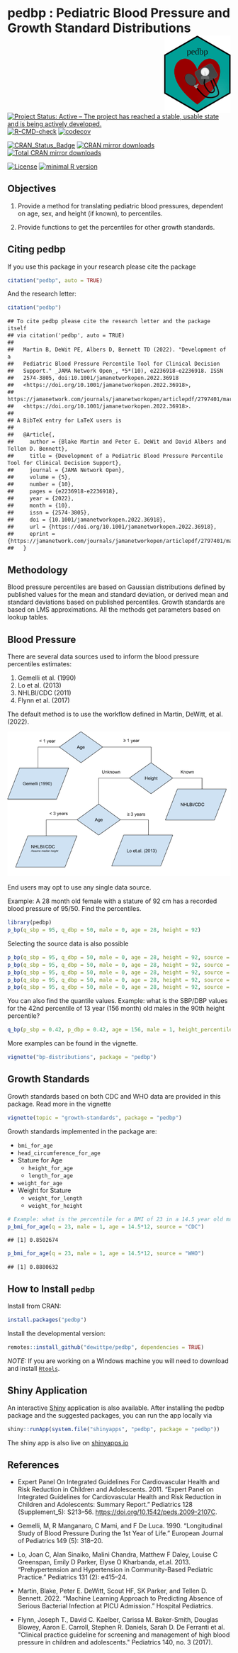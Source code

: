 # pedbp : Pediatric Blood Pressure and Growth Standard Distributions <img src="man/figures/pedbplogo.png" align="right" width="150px"/>

[![Project Status: Active – The project has reached a stable, usable state and is being actively developed.](https://www.repostatus.org/badges/latest/active.svg)](https://www.repostatus.org/#active)
[![R-CMD-check](https://github.com/dewittpe/pedbp/actions/workflows/R-CMD-check.yaml/badge.svg)](https://github.com/dewittpe/pedbp/actions/workflows/R-CMD-check.yaml)
[![codecov](https://codecov.io/gh/dewittpe/pedbp/branch/main/graph/badge.svg?token=DYiVkUwKrP)](https://app.codecov.io/gh/dewittpe/pedbp)

[![CRAN_Status_Badge](https://www.r-pkg.org/badges/version/pedbp)](https://cran.r-project.org/package=pedbp)
[![CRAN mirror downloads](https://cranlogs.r-pkg.org/badges/pedbp)](https://www.r-pkg.org/pkg/pedbp)
[![Total CRAN mirror downloads](https://cranlogs.r-pkg.org/badges/grand-total/pedbp)](https://www.r-pkg.org/pkg/pedbp)

[![License](https://img.shields.io/badge/licence-GPL--2-blue.svg)](https://www.gnu.org/licenses/old-licenses/gpl-2.0.html)
[![minimal R version](https://img.shields.io/badge/R%3E%3D-3.5.0-6666ff.svg)](https://cran.r-project.org/)

## Objectives

1. Provide a method for translating pediatric blood pressures, dependent on age,
   sex, and height (if known), to percentiles.

2. Provide functions to get the percentiles for other growth standards.

## Citing pedbp

If you use this package in your research please cite the package

``` r
citation("pedbp", auto = TRUE)
```

And the research letter:


``` r
citation("pedbp")
```

```
## To cite pedbp please cite the research letter and the package itself
## via citation('pedbp', auto = TRUE)
## 
##   Martin B, DeWit PE, Albers D, Bennett TD (2022). "Development of a
##   Pediatric Blood Pressure Percentile Tool for Clinical Decision
##   Support." _JAMA Network Open_, *5*(10), e2236918-e2236918. ISSN
##   2574-3805, doi:10.1001/jamanetworkopen.2022.36918
##   <https://doi.org/10.1001/jamanetworkopen.2022.36918>,
##   https://jamanetwork.com/journals/jamanetworkopen/articlepdf/2797401/martin_2022_ld_220236_1665075001.39453.pdf,
##   <https://doi.org/10.1001/jamanetworkopen.2022.36918>.
## 
## A BibTeX entry for LaTeX users is
## 
##   @Article{,
##     author = {Blake Martin and Peter E. DeWit and David Albers and Tellen D. Bennett},
##     title = {Development of a Pediatric Blood Pressure Percentile Tool for Clinical Decision Support},
##     journal = {JAMA Network Open},
##     volume = {5},
##     number = {10},
##     pages = {e2236918-e2236918},
##     year = {2022},
##     month = {10},
##     issn = {2574-3805},
##     doi = {10.1001/jamanetworkopen.2022.36918},
##     url = {https://doi.org/10.1001/jamanetworkopen.2022.36918},
##     eprint = {https://jamanetwork.com/journals/jamanetworkopen/articlepdf/2797401/martin_2022_ld_220236_1665075001.39453.pdf},
##   }
```

## Methodology

Blood pressure percentiles are based on Gaussian distributions defined by published
values for the mean and standard deviation, or derived mean and standard
deviations based on published percentiles.  Growth standards are based on LMS
approximations.  All the methods get parameters based on lookup tables.

## Blood Pressure
There are several data sources used to inform the blood pressure percentiles
estimates:

1. Gemelli et al. (1990)
2. Lo et al. (2013)
3. NHLBI/CDC (2011)
4. Flynn et al. (2017)

The default method is to use the workflow defined in Martin, DeWitt, et al.
(2022).

<img src="man/figures/flowchart.png"/>

End users may opt to use any single data source.

Example: A 28 month old female with a stature of 92 cm has a recorded blood
pressure of 95/50.  Find the percentiles.

``` r
library(pedbp)
p_bp(q_sbp = 95, q_dbp = 50, male = 0, age = 28, height = 92)
```

Selecting the source data is also possible

``` r
p_bp(q_sbp = 95, q_dbp = 50, male = 0, age = 28, height = 92, source = "martin2022")  # Default
p_bp(q_sbp = 95, q_dbp = 50, male = 0, age = 28, height = 92, source = "gemelli1990")
p_bp(q_sbp = 95, q_dbp = 50, male = 0, age = 28, height = 92, source = "lo2013")
p_bp(q_sbp = 95, q_dbp = 50, male = 0, age = 28, height = 92, source = "nhlbi")
p_bp(q_sbp = 95, q_dbp = 50, male = 0, age = 28, height = 92, source = "flynn2017")
```

You can also find the quantile values.  Example: what is the SBP/DBP values for
the 42nd percentile of 13 year (156 month) old males in the 90th height percentile?

``` r
q_bp(p_sbp = 0.42, p_dbp = 0.42, age = 156, male = 1, height_percentile = 0.90)
```

More examples can be found in the vignette.

``` r
vignette("bp-distributions", package = "pedbp")
```

## Growth Standards

Growth standards based on both CDC and WHO data are provided in this package.
Read more in the vignette

``` r
vignette(topic = "growth-standards", package = "pedbp")
```

Growth standards implemented in the package are:
* `bmi_for_age`
* `head_circumference_for_age`
* Stature for Age
  * `height_for_age`
  * `length_for_age`
* `weight_for_age`
* Weight for Stature
  * `weight_for_length`
  * `weight_for_height`


``` r
# Example: what is the percentile for a BMI of 23 in a 14.5 year old male?
p_bmi_for_age(q = 23, male = 1, age = 14.5*12, source = "CDC")
```

```
## [1] 0.8502674
```

``` r
p_bmi_for_age(q = 23, male = 1, age = 14.5*12, source = "WHO")
```

```
## [1] 0.8880632
```

## How to Install `pedbp`

Install from CRAN:


``` r
install.packages("pedbp")
```

Install the developmental version:

``` r
remotes::install_github("dewittpe/pedbp", dependencies = TRUE)
```

*NOTE:* If you are working on a Windows machine you will need to download and
install [`Rtools`](https://cran.r-project.org/bin/windows/Rtools/).

## Shiny Application

An interactive [Shiny](https://shiny.posit.co/) application is also available.
After installing the pedbp package and the suggested
packages, you can run the app locally via


``` r
shiny::runApp(system.file("shinyapps", "pedbp", package = "pedbp"))
```

The shiny app is also live on [shinyapps.io](https://dewittpe.shinyapps.io/pedbp/)

## References

* Expert Panel On Integrated Guidelines For Cardiovascular Health and Risk Reduction in Children and Adolescents. 2011. “Expert Panel on Integrated Guidelines for Cardiovascular Health and Risk Reduction in Children and Adolescents: Summary Report.” Pediatrics 128 (Supplement_5): S213–56. https://doi.org/10.1542/peds.2009-2107C.

* Gemelli, M, R Manganaro, C Mami, and F De Luca. 1990. “Longitudinal Study of Blood Pressure During the 1st Year of Life.” European Journal of Pediatrics 149 (5): 318–20.

* Lo, Joan C, Alan Sinaiko, Malini Chandra, Matthew F Daley, Louise C Greenspan, Emily D Parker, Elyse O Kharbanda, et.al. 2013. “Prehypertension and Hypertension in Community-Based Pediatric Practice.” Pediatrics 131 (2): e415–24.

* Martin, Blake, Peter E. DeWitt, Scout HF, SK Parker, and Tellen D. Bennett. 2022. “Machine Learning Approach to Predicting Absence of Serious Bacterial Infection at PICU Admission.” Hospital Pediatrics.

* Flynn, Joseph T., David C. Kaelber, Carissa M. Baker-Smith, Douglas Blowey, Aaron E. Carroll, Stephen R. Daniels, Sarah D. De Ferranti et al. "Clinical practice guideline for screening and management of high blood pressure in children and adolescents." Pediatrics 140, no. 3 (2017).
